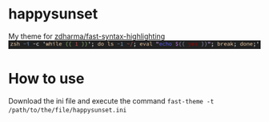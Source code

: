 # happysunset
My theme for [zdharma/fast-syntax-highlighting](https://github.com/zdharma/fast-syntax-highlighting)
![Screenshot](https://raw.githubusercontent.com/DumbMahreeo/happysunset/main/screeshots/screenshot.png)

# How to use
Download the ini file and execute the command
`fast-theme -t /path/to/the/file/happysunset.ini`
